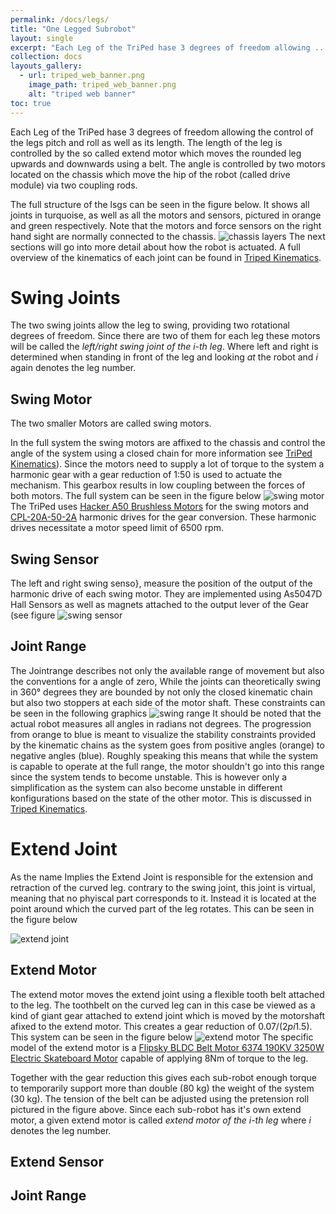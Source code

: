 ```yaml
---
permalink: /docs/legs/
title: "One Legged Subrobot"
layout: single
excerpt: "Each Leg of the TriPed hase 3 degrees of freedom allowing ..."
collection: docs
layouts_gallery:
  - url: triped_web_banner.png
    image_path: triped_web_banner.png
    alt: "triped web banner"
toc: true
---
```



Each Leg of the TriPed hase 3 degrees of freedom allowing the control of the legs pitch and roll as well as its length.
The length of the leg is controlled by the so called extend motor which moves the rounded leg upwards and downwards using a belt.
The angle is controlled by two motors located on the chassis which move the hip of the robot (called drive module) via two coupling rods.


The full structure of the lsgs can be seen in the figure below.
It shows all joints in turquoise, as well as all the motors and sensors, pictured in orange and green respectively.
Note that the motors and force sensors on the right hand sight are normally connected to the chassis.
![chassis layers](https://raw.githubusercontent.com/TriPed-Robot/TriPed-Robot.github.io/master/images/triped_leg_ros.png)
The next sections will go into more detail about how the robot is actuated.
A full overview of the kinematics of each joint can be found in [Triped Kinematics](https://github.com/TriPed-Robot/Wiki/wiki/Kinematics).

# Swing Joints

The two swing joints allow the leg to swing, providing two rotational degrees of freedom. 
Since there are two of them for each leg these motors will be called the *left/right swing joint of the i-th leg*.
Where left and right is determined when standing in front of the leg and looking *at* the robot and *i* again denotes the leg number.
## Swing Motor
The two smaller Motors are called swing motors.

In the full system the swing motors are affixed to the chassis and control the angle of the system using a closed chain for more information see  [TriPed Kinematics](https://github.com/TriPed-Robot/Wiki/wiki/Kinematics)).
Since the motors need to supply a lot of torque to the system a harmonic gear with a gear reduction of 1:50  is used to actuate the mechanism.
This gearbox results in low coupling between the forces of both motors.
The full system can be seen in the figure below
![swing motor](https://raw.githubusercontent.com/TriPed-Robot/TriPed-Robot.github.io/master/images/swing_motor.png)
The TriPed uses [Hacker A50 Brushless Motors](https://github.com/TriPed-Robot/Hardware-Specifications/blob/master/Roboter/actuation/swing_motor_documentation.pdf) for the swing motors and [CPL-20A-50-2A](https://github.com/TriPed-Robot/Hardware-Specifications/blob/master/Roboter/actuation/swing_motor_gear_documentation.pdf) harmonic drives for the gear conversion.
These harmonic drives necessitate a motor speed limit of 6500 rpm.

## Swing Sensor
The left and right swing senso}, measure the position of the output of the harmonic drive of each swing motor.
They are implemented using As5047D Hall Sensors as well as magnets attached to the output lever of the Gear (see figure 
![swing sensor](https://raw.githubusercontent.com/TriPed-Robot/TriPed-Robot.github.io/master/images/swing_sensor.png) 

## Joint Range
The Jointrange describes not only the available range of movement but also the conventions for a angle of zero,
While the joints can theoretically swing in 360° degrees they are bounded by not only the closed kinematic chain but also two stoppers at each side of the motor shaft.
These constraints can be seen in the following graphics
![swing range](https://raw.githubusercontent.com/TriPed-Robot/TriPed-Robot.github.io/master/images/save_angles.png) 
It should be noted that the actual robot measures all angles in radians not degrees.
The progression from orange to blue is meant to visualize the  stability constraints provided by the kinematic chains as the system goes from positive angles (orange) to negative angles (blue).
Roughly speaking this means that while the system is capable to operate at the full range, the motor shouldn't go into this range since the system tends to become unstable.
This is however only a simplification as the system can also become unstable in different konfigurations based on the state of the other motor. This is discussed in [Triped Kinematics](https://github.com/TriPed-Robot/Wiki/wiki/Kinematics).


# Extend Joint
As the name Implies the Extend Joint is responsible for the extension and retraction of the curved leg.
contrary to the swing joint, this joint is virtual, meaning that no phyiscal part corresponds to it.
Instead it is located at the point around which the curved part of the leg rotates.
This can be seen in the figure below

![extend joint](https://raw.githubusercontent.com/TriPed-Robot/TriPed-Robot.github.io/master/images/TripedOpenChain.png)


## Extend Motor
The extend motor moves the extend joint using a flexible tooth belt attached to the leg. The toothbelt on the curved leg can in this case be viewed as a kind of giant gear attached to extend joint which is moved by the motorshaft afixed to the extend motor.
This creates a gear reduction of  0.07/(2*pi*1.5).
This system can be seen in the figure below
![extend motor](https://raw.githubusercontent.com/TriPed-Robot/TriPed-Robot.github.io/master/images/extend_motor.png)
The specific model of the extend motor is a [Flipsky BLDC Belt Motor 6374 190KV 3250W Electric Skateboard Motor](https://github.com/TriPed-Robot/Hardware-Specifications/blob/master/Roboter/actuation/extend_motor_documentation.pdf) capable of applying 8Nm of torque to the leg.

Together with the gear reduction this gives each sub-robot enough torque to temporarily support more than double (80 kg) the weight of the system (30 kg).
The tension of the belt can be adjusted using the pretension roll pictured in the figure above.
Since each sub-robot has it's own extend motor, a given extend motor is called *extend motor of the i-th leg* where *i* denotes the leg number.

## Extend Sensor

## Joint Range

